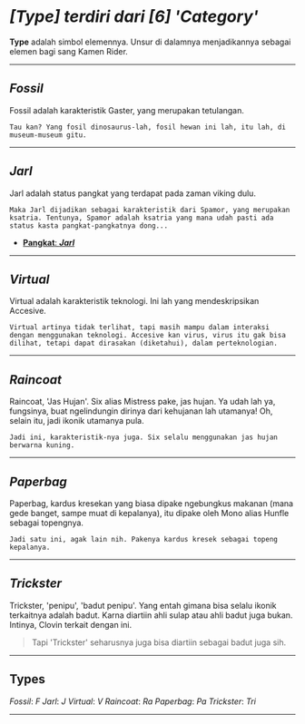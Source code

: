 # _**[Type] terdiri dari [6] 'Category'**_ <br>
**Type** adalah simbol elemennya. Unsur di dalamnya menjadikannya sebagai elemen bagi sang Kamen Rider. <br>

---
## ***Fossil***
Fossil adalah karakteristik Gaster, yang merupakan tetulangan.
```
Tau kan? Yang fosil dinosaurus-lah, fosil hewan ini lah, itu lah, di museum-museum gitu.
```
---
## ***Jarl***
Jarl adalah status pangkat yang terdapat pada zaman viking dulu.

```
Maka Jarl dijadikan sebagai karakteristik dari Spamor, yang merupakan ksatria. Tentunya, Spamor adalah ksatria yang mana udah pasti ada status kasta pangkat-pangkatnya dong...
```
- [**Pangkat**: ***Jarl***](https://en.wikipedia.org/wiki/Jarl)

---
## ***Virtual***
Virtual adalah karakteristik teknologi. Ini lah yang mendeskripsikan Accesive.
```
Virtual artinya tidak terlihat, tapi masih mampu dalam interaksi dengan menggunakan teknologi. Accesive kan virus, virus itu gak bisa dilihat, tetapi dapat dirasakan (diketahui), dalam perteknologian.
```
---
## ***Raincoat***
Raincoat, 'Jas Hujan'. Six alias Mistress pake, jas hujan. Ya udah lah ya, fungsinya, buat ngelindungin dirinya dari kehujanan lah utamanya! Oh, selain itu, jadi ikonik utamanya pula.
```
Jadi ini, karakteristik-nya juga. Six selalu menggunakan jas hujan berwarna kuning.
```
---
## ***Paperbag***
Paperbag, kardus kresekan yang biasa dipake ngebungkus makanan (mana gede banget, sampe muat di kepalanya), itu dipake oleh Mono alias Hunfle sebagai topengnya.
```
Jadi satu ini, agak lain nih. Pakenya kardus kresek sebagai topeng kepalanya.
```
---
## ***Trickster***
Trickster, 'penipu', 'badut penipu'. Yang entah gimana bisa selalu ikonik terkaitnya adalah badut. Karna diartiin ahli sulap atau ahli badut juga bukan. Intinya, Clovin terkait dengan ini.

> Tapi 'Trickster' seharusnya juga bisa diartiin sebagai badut juga sih.

---
## Types

*Fossil*: *F*
*Jarl*: *J*
*Virtual*: *V*
*Raincoat*: *Ra*
*Paperbag*: *Pa*
*Trickster*: *Tri*

---
